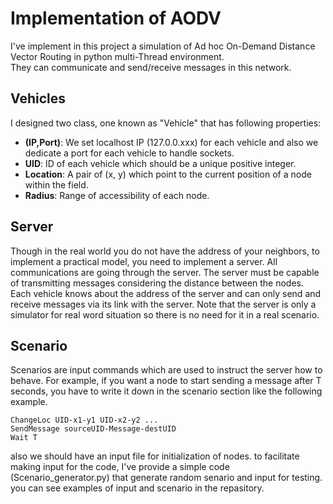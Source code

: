 # Implementation of AODV
I've implement in this project a simulation of Ad hoc On-Demand Distance Vector Routing in python multi-Thread environment.  
They can communicate and send/receive messages in this network.
## Vehicles
I designed two class, one known as "Vehicle" that has following properties:
* <b>(IP,Port)</b>: We set localhost IP (127.0.0.xxx) for each vehicle and also we dedicate a port for each vehicle to handle sockets.
* <b>UID</b>: ID of each vehicle which should be a unique positive integer.
* <b>Location</b>: A pair of (x, y) which point to the current position of a node within the field.
* <b>Radius</b>: Range of accessibility of each node.  
## Server
Though in the real world you do not have the address of your neighbors, to implement a practical model, you need to implement a server. All communications are going through the server. The server must be capable of transmitting messages considering the distance between the nodes. Each vehicle knows about the address of the server and can only send and receive messages via its link with the server. Note that the server is only a simulator for real word situation so there is no need for it in a real scenario.
## Scenario
Scenarios are input commands which are used to instruct the server how to behave. For example, if you want a node to start sending a message after T seconds, you have to write it down in the scenario section like the following example.  
```
ChangeLoc UID-x1-y1 UID-x2-y2 ...
SendMessage sourceUID-Message-destUID
Wait T
```
also we should have an input file for initialization of nodes. to facilitate making input for the code, I've provide a simple code (Scenario_generator.py) that generate random senario and input for testing. you can see examples of input and scenario in the repasitory.

